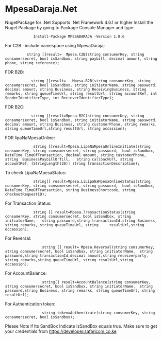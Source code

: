 # MpesaDaraja.Net
NugetPackage for .Net
Supports .Net Framework 4.6.1 or higher
Install the Nuget Package by going to Package Console Manager and type

                 Install-Package MPESADARAJA -Version 1.0.6

For C2B :
include namespace
using MpesaDaraja;

              string []result=  Mpesa.C2B(string consumerKey, string consumersecret, bool isSandbox, string paybill, decimal amount, string phone, string reference);

FOR B2B:
 
                string []result=   Mpesa.B2B(string consumerKey, string consumersecret, bool isSandbox, string initiatorName, string password, decimal amount, string Business, string ReceivingBusiness, string remarks, string queueTimeUrl, string resultUrl, string accountRef, int SenderIdentifierType, int RecieverIdentifierType);
                
FOR B2C:

                string []result=Mpesa.B2C(string consumerKey, string consumersecret, bool isSandbox, string initiatorName, string password, decimal amount, string Business, string customerPhone, string remarks, string queueTimeUrl,string resultUrl, string occassion);
                
 FOR lipaNaMpesaOnline:
 
 
                 string []result=Mpesa.LipaNaMpesaOnlineInitiate(string consumerKey, string consumersecret, string password,  bool isSandbox, DateTime TimeOfTransaction, decimal amount, string customerPhone, string  BusinessPaybillOrTill,   string callbackUrl, string accountRef, [StringLength(20)] string transactionDescription); 
                 
                 
To check LipaNaMpesaStatus:
          
                 string[] result=Mpesa.LiLipaNaMpesaOnlineStatus(string consumerKey, string consumersecret, string password,  bool isSandbox, DateTime TimeOfTransaction, string BusinessShortcode, string checkoutRequestID);
                 
For Transaction Status:

                 string [] result=Mpesa.TransactionStatus(string consumerKey, string consumersecret, bool isSandbox, string    initiatorName,   string password,string transactionId,string Business, string remarks, string queueTimeUrl, string     resultUrl,string occassion);
                 
 For Reversal:
                
                     string [] result= Mpesa.Reversal(string consumerKey, string consumersecret, bool isSandbox, string initiatorName,  string password,string transactionId,decimal amount,string receiverparty, string remarks,string queueTimeUrl, string resultUrl,string occassion);
                     
For AccountBalance:

                     string[] result=AccountBalance(string consumerKey, string consumersecret, bool isSandbox, string initiatorName,  string password,string Business, string remarks, string queueTimeUrl, string resultUrl);
                     
For Authentication token:

                     string token=Authenticate(string consumerKey, string consumersecret, bool isSandbox);
Please Note if Its SandBox Indicate IsSandBox equals true.
Make sure to get your credentials from
 https://developer.safaricom.co.ke
